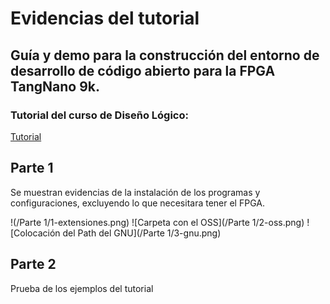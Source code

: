 # Evidencias del tutorial

## Guía y demo para la construcción del entorno de desarrollo de código abierto para la FPGA TangNano 9k.
### Tutorial del curso de Diseño Lógico: 
[Tutorial](https://github.com/DJosueMM/open_source_fpga_environment/wiki)

## Parte 1
Se muestran evidencias de la instalación de los programas y configuraciones, excluyendo lo que necesitara tener el FPGA.

!(/Parte 1/1-extensiones.png)
![Carpeta con el OSS](/Parte 1/2-oss.png)
![Colocación del Path del GNU](/Parte 1/3-gnu.png)

## Parte 2
Prueba de los ejemplos del tutorial

